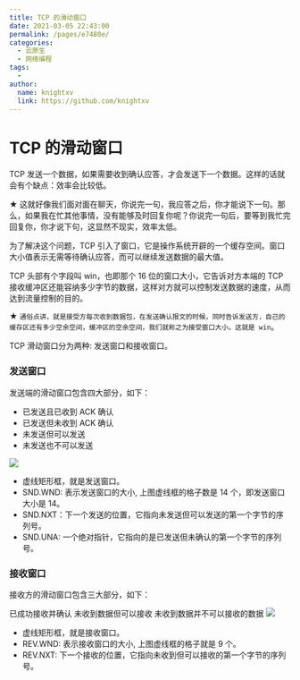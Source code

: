 ```yaml
---
title: TCP 的滑动窗口
date: 2021-03-05 22:43:00
permalink: /pages/e7480e/
categories:
  - 云原生
  - 网络编程
tags:
  - 
author: 
  name: knightxv
  link: https://github.com/knightxv
---
```

# TCP 的滑动窗口

TCP 发送一个数据，如果需要收到确认应答，才会发送下一个数据。这样的话就会有个缺点：效率会比较低。

★ 这就好像我们面对面在聊天，你说完一句，我应答之后，你才能说下一句。那么，如果我在忙其他事情，没有能够及时回复你呢？你说完一句后，要等到我忙完回复你，你才说下句，这显然不现实，效率太低。

为了解决这个问题，TCP 引入了窗口，它是操作系统开辟的一个缓存空间。窗口大小值表示无需等待确认应答，而可以继续发送数据的最大值。

TCP 头部有个字段叫 win，也即那个 16 位的窗口大小，它告诉对方本端的 TCP 接收缓冲区还能容纳多少字节的数据，这样对方就可以控制发送数据的速度，从而达到流量控制的目的。

★ `通俗点讲，就是接受方每次收到数据包，在发送确认报文的时候，同时告诉发送方，自己的缓存区还有多少空余空间，缓冲区的空余空间，我们就称之为接受窗口大小。这就是 win`。

TCP 滑动窗口分为两种: 发送窗口和接收窗口。

### 发送窗口

发送端的滑动窗口包含四大部分，如下：

-   已发送且已收到 ACK 确认
-   已发送但未收到 ACK 确认
-   未发送但可以发送
-   未发送也不可以发送

![](https://cdn.statically.io/gh/knightxv/image-hosting@master/20230128/5.29bxwzl6nem8.webp)

-   虚线矩形框，就是发送窗口。
-   SND.WND: 表示发送窗口的大小, 上图虚线框的格子数是 14 个，即发送窗口大小是 14。
-   SND.NXT：下一个发送的位置，它指向未发送但可以发送的第一个字节的序列号。
-   SND.UNA: 一个绝对指针，它指向的是已发送但未确认的第一个字节的序列号。

### 接收窗口

接收方的滑动窗口包含三大部分，如下：

已成功接收并确认
未收到数据但可以接收
未收到数据并不可以接收的数据
![](https://cdn.statically.io/gh/knightxv/image-hosting@master/20230128/6.6cyc8emb0g00.webp)

-   虚线矩形框，就是接收窗口。
-   REV.WND: 表示接收窗口的大小, 上图虚线框的格子就是 9 个。
-   REV.NXT: 下一个接收的位置，它指向未收到但可以接收的第一个字节的序列号。
